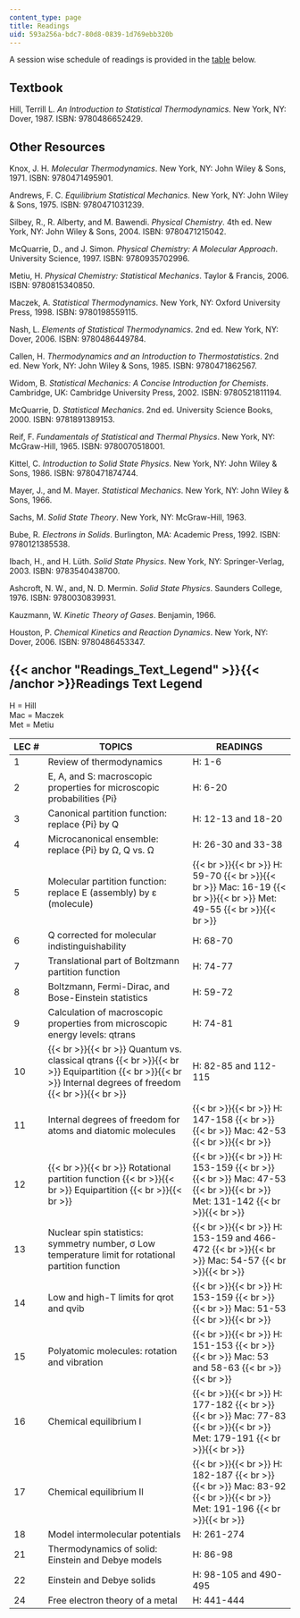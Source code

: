 ```yaml
---
content_type: page
title: Readings
uid: 593a256a-bdc7-80d8-0839-1d769ebb320b
---
```


A session wise schedule of readings is provided in the [table](#Readings_Text_Legend) below.

Textbook
--------

Hill, Terrill L. _An Introduction to Statistical Thermodynamics_. New York, NY: Dover, 1987. ISBN: 9780486652429.

Other Resources
---------------

Knox, J. H. _Molecular Thermodynamics_. New York, NY: John Wiley & Sons, 1971. ISBN: 9780471495901.

Andrews, F. C. _Equilibrium Statistical Mechanics_. New York, NY: John Wiley & Sons, 1975. ISBN: 9780471031239.

Silbey, R., R. Alberty, and M. Bawendi. _Physical Chemistry_. 4th ed. New York, NY: John Wiley & Sons, 2004. ISBN: 9780471215042.

McQuarrie, D., and J. Simon. _Physical Chemistry: A Molecular Approach_. University Science, 1997. ISBN: 9780935702996.

Metiu, H. _Physical Chemistry: Statistical Mechanics_. Taylor & Francis, 2006. ISBN: 9780815340850.

Maczek, A. _Statistical Thermodynamics_. New York, NY: Oxford University Press, 1998. ISBN: 9780198559115.

Nash, L. _Elements of Statistical Thermodynamics_. 2nd ed. New York, NY: Dover, 2006. ISBN: 9780486449784.

Callen, H. _Thermodynamics and an Introduction to Thermostatistics_. 2nd ed. New York, NY: John Wiley & Sons, 1985. ISBN: 9780471862567.

Widom, B. _Statistical Mechanics: A Concise Introduction for Chemists_. Cambridge, UK: Cambridge University Press, 2002. ISBN: 9780521811194.

McQuarrie, D. _Statistical Mechanics_. 2nd ed. University Science Books, 2000. ISBN: 9781891389153.

Reif, F. _Fundamentals of Statistical and Thermal Physics_. New York, NY: McGraw-Hill, 1965. ISBN: 9780070518001.

Kittel, C. _Introduction to Solid State Physics_. New York, NY: John Wiley & Sons, 1986. ISBN: 9780471874744.

Mayer, J., and M. Mayer. _Statistical Mechanics_. New York, NY: John Wiley & Sons, 1966.

Sachs, M. _Solid State Theory_. New York, NY: McGraw-Hill, 1963.

Bube, R. _Electrons in Solids_. Burlington, MA: Academic Press, 1992. ISBN: 9780121385538.

Ibach, H., and H. Lüth. _Solid State Physics_. New York, NY: Springer-Verlag, 2003. ISBN: 9783540438700.

Ashcroft, N. W., and, N. D. Mermin. _Solid State Physics_. Saunders College, 1976. ISBN: 9780030839931.

Kauzmann, W. _Kinetic Theory of Gases_. Benjamin, 1966.

Houston, P. _Chemical Kinetics and Reaction Dynamics_. New York, NY: Dover, 2006. ISBN: 9780486453347.

{{< anchor "Readings_Text_Legend" >}}{{< /anchor >}}Readings Text Legend
------------------------------------------------------------------------

H = Hill  
Mac = Maczek  
Met = Metiu

| LEC # | TOPICS | READINGS |
| --- | --- | --- |
| 1 | Review of thermodynamics | H: 1-6 |
| 2 | E, A, and S: macroscopic properties for microscopic probabilities {Pi} | H: 6-20 |
| 3 | Canonical partition function: replace {Pi} by Q | H: 12-13 and 18-20 |
| 4 | Microcanonical ensemble: replace {Pi} by Ω, Q vs. Ω | H: 26-30 and 33-38 |
| 5 | Molecular partition function: replace E (assembly) by ε (molecule) |  {{< br >}}{{< br >}} H: 59-70 {{< br >}}{{< br >}} Mac: 16-19 {{< br >}}{{< br >}} Met: 49-55 {{< br >}}{{< br >}}  |
| 6 | Q corrected for molecular indistinguishability | H: 68-70 |
| 7 | Translational part of Boltzmann partition function | H: 74-77 |
| 8 | Boltzmann, Fermi-Dirac, and Bose-Einstein statistics | H: 59-72 |
| 9 | Calculation of macroscopic properties from microscopic energy levels: qtrans | H: 74-81 |
| 10 |  {{< br >}}{{< br >}} Quantum vs. classical qtrans {{< br >}}{{< br >}} Equipartition {{< br >}}{{< br >}} Internal degrees of freedom {{< br >}}{{< br >}}  | H: 82-85 and 112-115 |
| 11 | Internal degrees of freedom for atoms and diatomic molecules |  {{< br >}}{{< br >}} H: 147-158 {{< br >}}{{< br >}} Mac: 42-53 {{< br >}}{{< br >}}  |
| 12 |  {{< br >}}{{< br >}} Rotational partition function {{< br >}}{{< br >}} Equipartition {{< br >}}{{< br >}}  |  {{< br >}}{{< br >}} H: 153-159 {{< br >}}{{< br >}} Mac: 47-53 {{< br >}}{{< br >}} Met: 131-142 {{< br >}}{{< br >}}  |
| 13 | Nuclear spin statistics: symmetry number, σ Low temperature limit for rotational partition function |  {{< br >}}{{< br >}} H: 153-159 and 466-472 {{< br >}}{{< br >}} Mac: 54-57 {{< br >}}{{< br >}}  |
| 14 | Low and high-T limits for qrot and qvib |  {{< br >}}{{< br >}} H: 153-159 {{< br >}}{{< br >}} Mac: 51-53 {{< br >}}{{< br >}}  |
| 15 | Polyatomic molecules: rotation and vibration |  {{< br >}}{{< br >}} H: 151-153 {{< br >}}{{< br >}} Mac: 53 and 58-63 {{< br >}}{{< br >}}  |
| 16 | Chemical equilibrium I |  {{< br >}}{{< br >}} H: 177-182 {{< br >}}{{< br >}} Mac: 77-83 {{< br >}}{{< br >}} Met: 179-191 {{< br >}}{{< br >}}  |
| 17 | Chemical equilibrium II |  {{< br >}}{{< br >}} H: 182-187 {{< br >}}{{< br >}} Mac: 83-92 {{< br >}}{{< br >}} Met: 191-196 {{< br >}}{{< br >}}  |
| 18 | Model intermolecular potentials | H: 261-274 |
| 21 | Thermodynamics of solid: Einstein and Debye models | H: 86-98 |
| 22 | Einstein and Debye solids | H: 98-105 and 490-495 |
| 24 | Free electron theory of a metal | H: 441-444